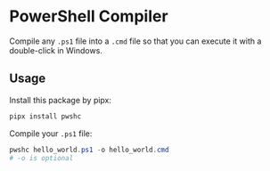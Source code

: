 # PowerShell Compiler

Compile any `.ps1` file into a `.cmd` file so that you can execute it with a double-click in Windows.

## Usage

Install this package by pipx:

```powershell
pipx install pwshc
```


Compile your `.ps1` file:

```powershell
pwshc hello_world.ps1 -o hello_world.cmd 
# -o is optional
```


